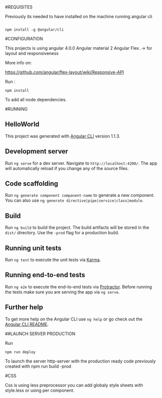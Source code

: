 

#REQUISITES

Previously its needed to have installed on the machine running angular cli

```

npm install -g @angular/cli

```


#CONFIGURATION

This projects is using angular 4.0.0 
Angular material 2
Angular Flex .-> for layout and responsiveness

More info on:

https://github.com/angular/flex-layout/wiki/Responsive-API



Run :

```
npm install 
```

To add all node dependencies.





#RUNNING

## HelloWorld

This project was generated with [Angular CLI](https://github.com/angular/angular-cli) version 1.1.3.

## Development server

Run `ng serve` for a dev server. Navigate to `http://localhost:4200/`. The app will automatically reload if you change any of the source files.

## Code scaffolding

Run `ng generate component component-name` to generate a new component. You can also use `ng generate directive|pipe|service|class|module`.

## Build

Run `ng build` to build the project. The build artifacts will be stored in the `dist/` directory. Use the `-prod` flag for a production build.

## Running unit tests

Run `ng test` to execute the unit tests via [Karma](https://karma-runner.github.io).

## Running end-to-end tests

Run `ng e2e` to execute the end-to-end tests via [Protractor](http://www.protractortest.org/).
Before running the tests make sure you are serving the app via `ng serve`.

## Further help

To get more help on the Angular CLI use `ng help` or go check out the [Angular CLI README](https://github.com/angular/angular-cli/blob/master/README.md).


##LAUNCH SERVER PRODUCTION

Run 

```
npm run deploy
```

To launch the server http-server with the production ready code previously created with npm run build -prod


#CSS

Css is using less preprocessor you can add globaly style sheets with style.less or
using per component.
